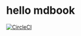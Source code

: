 # hello mdbook

[![CircleCI](https://circleci.com/gh/9renpoto/frontend.svg?style=svg)](https://circleci.com/gh/9renpoto/frontend)
